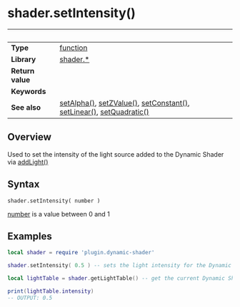 # shader.setIntensity()

|                      | &nbsp; 
| -------------------- | ---------------------------------------------------------------
| __Type__             | [function](http://docs.coronalabs.com/api/type/Function.html)
| __Library__          | [shader.*](README.md)
| __Return value__     | 
| __Keywords__         | 
| __See also__         | [setAlpha()](setAlpha.markdown), [setZValue()](setZValue.markdown), [setConstant()](setConstant.markdown), [setLinear()](setLinear.markdown), [setQuadratic()](setQuadratic.markdown)


## Overview

Used to set the intensity of the light source added to the Dynamic Shader via [addLight()](addLight.markdown)


## Syntax

	shader.setIntensity( number )

[number](https://docs.coronalabs.com/api/type/Number.html) is a value between 0 and 1

## Examples

``````lua
local shader = require 'plugin.dynamic-shader'

shader.setIntensity( 0.5 ) -- sets the light intensity for the Dynamic Shader to 50%

local lightTable = shader.getLightTable() -- get the current Dynamic Shader values

print(lightTable.intensity)
-- OUTPUT: 0.5


``````
